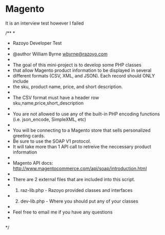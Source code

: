 # Magento
It is an interview test however I failed

/**
 *
 * Razoyo Developer Test
 *
 * @author William Byrne <wbyrne@razoyo.com>
 *
 * The goal of this mini-project is to develop some PHP classes
 * that allow Magento product information to be displayed in several
 * different formats (CSV, XML, and JSON). Each record should ONLY include
 * the sku, product name, price, and short description.
 *
 * The CSV format must have a header row sku,name,price,short_description
 * 
 * You are not allowed to use any of the built-in PHP encoding functions (i.e. json_encode, SimpleXML, etc)
 *
 * You will be connecting to a Magento store that sells personalized greeting cards.
 * Be sure to use the SOAP V1 protocol.
 * It will take more than 1 API call to retreive the neccessary product information
 *
 * Magento API docs: http://www.magentocommerce.com/api/soap/introduction.html
 *
 * There are 2 external files that are included into this script.
 * 1. raz-lib.php - Razoyo provided classes and interfaces
 * 2. dev-lib.php - Where you should put any of your classes
 *
 * Feel free to email me if you have any questions
 *
 */
